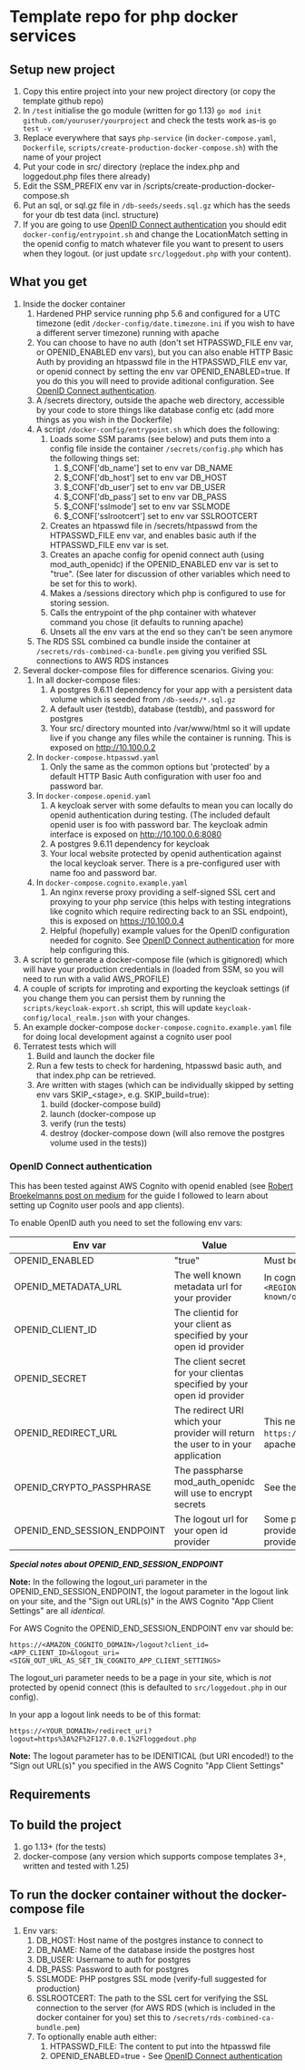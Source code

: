 # Template repo for php docker services

## Setup new project

1. Copy this entire project into your new project directory (or copy the template github repo)
2. In `/test` initialise the go module (written for go 1.13) `go mod init github.com/youruser/yourproject` and check
   the tests work as-is `go test -v`
3. Replace everywhere that says `php-service` (in `docker-compose.yaml`, `Dockerfile`, 
   `scripts/create-production-docker-compose.sh`) with the name of your project
4. Put your code in src/ directory (replace the index.php and loggedout.php files there
   already)
5. Edit the SSM\_PREFIX env var in /scripts/create-production-docker-compose.sh
6. Put an sql, or sql.gz file in `/db-seeds/seeds.sql.gz` which has the seeds for your db test data (incl. structure)
7. If you are going to use [OpenID Connect authentication](#openid-auth) you should edit `docker-config/entrypoint.sh`
   and change the LocationMatch setting in the openid config to match whatever file you want to present to users when
   they logout. (or just update `src/loggedout.php` with your content).

## What you get

1. Inside the docker container
    1. Hardened PHP service running php 5.6 and configured for a UTC timezone (edit `/docker-config/date.timezone.ini`
       if you wish to have a different server timezone) running with apache
    2. You can choose to have no auth (don't set HTPASSWD\_FILE env var, or OPENID\_ENABLED env vars), but you can also
       enable HTTP Basic Auth by providing an htpasswd file in the HTPASSWD_FILE env var, or openid connect by setting
       the env var OPENID_ENABLED=true. If you do this you will need to provide aditional configuration.
       See [OpenID Connect authentication](#openid-auth).
    3. A /secrets directory, outside the apache web directory, accessible by your code to store things like
       database config etc (add more things as you wish in the Dockerfile)
    4. A script `/docker-config/entrypoint.sh` which does the following:
        1. Loads some SSM params (see below) and puts them into a config file inside the container `/secrets/config.php`
           which has the following things set:
            1. $_CONF['db_name'] set to env var DB\_NAME
            2. $_CONF['db_host'] set to env var DB\_HOST
            3. $_CONF['db_user'] set to env var DB\_USER
            4. $_CONF['db_pass'] set to env var DB\_PASS
            5. $_CONF['sslmode'] set to env var SSLMODE
            6. $_CONF['sslrootcert'] set to env var SSLROOTCERT
        2. Creates an htpasswd file in /secrets/htpasswd from the HTPASSWD_FILE env var, and enables basic auth if the
           HTPASSWD\_FILE env var is set.
        3. Creates an apache config for openid connect auth (using mod\_auth\_openidc) if the OPENID\_ENABLED env var
           is set to "true". (See later for discussion of other variables which need to be set for this to work).
        4. Makes a /sessions directory which php is configured to use for storing session.
        5. Calls the entrypoint of the php container with whatever command you chose (it defaults to running apache)
        6. Unsets all the env vars at the end so they can't be seen anymore
    5. The RDS SSL combined ca bundle inside the container at `/secrets/rds-combined-ca-bundle.pem` giving you verified
       SSL connections to AWS RDS instances
3. Several docker-compose files for difference scenarios. Giving you:
    1. In all docker-compose files:
        1. A postgres 9.6.11 dependency for your app with a persistent data volume which is seeded from `/db-seeds/*.sql.gz`
        2. A default user (testdb), database (testdb), and password for postgres
        3. Your src/ directory mounted into /var/www/html so it will update live if you change any files while the
          container is running. This is exposed on http://10.100.0.2
    2. In `docker-compose.htpasswd.yaml`
        1. Only the same as the common options but 'protected' by a default HTTP Basic Auth configuration with user foo
           and password bar.
    3. In `docker-compose.openid.yaml`
        1. A keycloak server with some defaults to mean you can locally do openid authentication during testing. (The
          included default openid user is foo with password bar. The keycloak admin interface is exposed on 
          http://10.100.0.6:8080
        2. A postgres 9.6.11 dependency for keycloak
        3. Your local website protected by openid authentication against the local keycloak server. There is a
           pre-configured user with name foo and password bar.
    4. In `docker-compose.cognito.example.yaml`
        1. An nginx reverse proxy providing a self-signed SSL cert and proxying to your php service (this helps with
          testing integrations like cognito which require redirecting back to an SSL endpoint), this is exposed on
          https://10.100.0.4
        2. Helpful (hopefully) example values for the OpenID configuration needed for cognito. See
           [OpenID Connect authentication](#openid-auth) for more help configuring this.
4. A script to generate a docker-compose file (which is gitignored) which will have your production
   credentials in (loaded from SSM, so you will need to run with a valid AWS\_PROFILE)
5. A couple of scripts for improting and exporting the keycloak settings (if you change them you can persist them
   by running the `scripts/keycloak-export.sh` script, this will update `keycloak-config/local_realm.json` with your
   changes.
6. An example docker-compose `docker-compose.cognito.example.yaml` file for doing local development against a cognito
   user pool
5. Terratest tests which will
    1. Build and launch the docker file
    2. Run a few tests to check for hardening, htpasswd basic auth, and that index.php can be retrieved.
    3. Are written with stages (which can be individually skipped by setting env vars SKIP\_\<stage\>,
       e.g. SKIP_build=true):
        1. build (docker-compose build)
        2. launch (docker-compose up
        3. verify (run the tests)
        4. destroy (docker-compose down (will also remove the postgres volume used in the tests))

### <a id="openid-auth">OpenID Connect authentication</a>

This has been tested against AWS Cognito with openid enabled (see [Robert Broekelmanns post on medium](https://medium.com/@robert.broeckelmann/openid-connect-authorization-code-flow-with-aws-cognito-246997abd11a)
for the guide I followed to learn about setting up Cognito user pools and app clients).

To enable OpenID auth you need to set the following env vars:

Env var | Value | Notes
--- | --- | ---
OPENID\_ENABLED | "true" | Must be the string true
OPENID\_METADATA\_URL | The well known metadata url for your provider | In cognito this is `https://cognito-idp.<REGION>.amazonaws.com/<COGNITO_USER_POOL_ID>/.well-known/openid-configuration`
OPENID\_CLIENT\_ID | The clientid for your client as specified by your open id provider |
OPENID\_SECRET | The client secret for your clientas specified by your open id provider |
OPENID\_REDIRECT\_URL | The redirect URI which your provider will return the user to in your application | This needs to be set to `https://<YOUR_DOMAIN>/redirect_uri` to match the apache module configuration
OPENID\_CRYPTO\_PASSPHRASE | The passpharse mod\_auth\_openidc will use to encrypt secrets | See the [mod\_auth\_openidc config file for more info](https://github.com/zmartzone/mod_auth_openidc/blob/master/auth_openidc.conf#L16)
OPENID\_END\_SESSION\_ENDPOINT | The logout url for your open id provider | Some providers (looking at you AWS Cognito) do not provide this from the metadata endpoint, for any provider that doesn't you will need to set this explicitly.

***Special notes about OPENID\_END\_SESSION\_ENDPOINT***

**Note:** In the following the logout\_uri parameter in the OPENID\_END\_SESSION\_ENDPOINT, the logout parameter in the
logout link on your site, and the "Sign out URL(s)" in the AWS Cognito "App Client Settings" are all _identical_.

For AWS Cognito the OPENID\_END\_SESSION\_ENDPOINT env var should be:

    https://<AMAZON_COGNITO_DOMAIN>/logout?client_id=<APP_CLIENT_ID>&logout_uri=<SIGN_OUT_URL_AS_SET_IN_COGNITO_APP_CLIENT_SETTINGS>

The logout\_uri parameter needs to be a page in your site, which is _not_ protected by openid connect (this is defaulted to `src/loggedout.php` in our config).

In your app a logout link needs to be of this format:

    https://<YOUR_DOMAIN>/redirect_uri?logout=https%3A%2F%2F127.0.0.1%2Floggedout.php

**Note:** The logout parameter has to be IDENITICAL (but URI encoded!) to the "Sign out URL(s)" you specified in the AWS Cognito "App Client Settings"


## Requirements

## To build the project

1. go 1.13+ (for the tests)
2. docker-compose (any version which supports compose templates 3+, written and tested with 1.25)

## To run the docker container without the docker-compose file

1. Env vars:
    1. DB\_HOST: Host name of the postgres instance to connect to
    2. DB\_NAME: Name of the database inside the postgres host
    3. DB\_USER: Username to auth for postgres
    4. DB\_PASS: Password to auth for postgres
    5. SSLMODE: PHP postgres SSL mode (verify-full suggested for production)
    6. SSLROOTCERT: The path to the SSL cert for verifying the SSL connection to the server (for AWS RDS (which is
       included in the docker container for you) set this to `/secrets/rds-combined-ca-bundle.pem`)
    7. To optionally enable auth either:
        1. HTPASSWD\_FILE: The content to put into the htpasswd file
        2. OPENID\_ENABLED=true - See [OpenID Connect authentication](#openid-auth)
